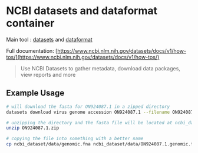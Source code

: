 # NCBI datasets and dataformat container

Main tool : [datasets](https://www.ncbi.nlm.nih.gov/datasets/docs/v1/download-and-install/#use-the-datasets-tool-to-download-biological-data) and [dataformat](https://www.ncbi.nlm.nih.gov/datasets/docs/v1/download-and-install/#use-the-dataformat-tool-to-convert-data-reports-to-other-formats)

Full documentation: [https://www.ncbi.nlm.nih.gov/datasets/docs/v1/how-tos/](https://www.ncbi.nlm.nih.gov/datasets/docs/v1/how-tos/)

> Use NCBI Datasets to gather metadata, download data packages, view reports and more

## Example Usage

```bash
# will download the fasta for ON924087.1 in a zipped directory
datasets download virus genome accession ON924087.1 --filename ON924087.1.zip

# unzipping the directory and the fasta file will be located at ncbi_dataset/data/genomic.fna
unzip ON924087.1.zip 

# copying the file into something with a better name
cp ncbi_dataset/data/genomic.fna ncbi_dataset/data/ON924087.1.genomic.fna
```